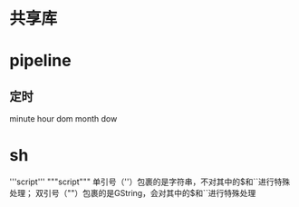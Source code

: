 # 共享库
# pipeline
## 定时
minute hour dom month dow
# sh
'''script'''
"""script"""
单引号（''）包裹的是字符串，不对其中的$和``进行特殊处理；
双引号（""）包裹的是GString，会对其中的$和``进行特殊处理